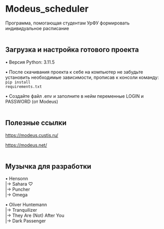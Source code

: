 # Modeus_scheduler
Программа, помогающая студентам УрФУ формировать индивидуальное расписание
<br /> <br />


## Загрузка и настройка готового проекта
• Версия Python: 3.11.5

• После скачивания проекта к себе на компьютер не забудьте установить необходимые зависимости, прописав к консоли команду: 
<code>pip install requirements.txt</code>

• Создайте файл .env и заполните в нейм переменные LOGIN и PASSWORD (от Modeus)
<br /> <br />


## Полезные ссылки
https://modeus.custis.ru/

https://modeus.net/
<br /> <br />


## Музычка для разработки 
• Hensonn <br />
|-> Sahara ♡ <br />
|-> Puncher <br />
|-> Omega

• Oliver Huntemann <br />
|-> Tranquilizer <br />
|-> They Are (Not) After You <br />
|-> Dark Passenger
<br /> <br />

<!--
• Jeremy Soule (Skyrim) <br />
|-> From Past to Present ♡ <br />
|-> Wind Guide You <br />
-->
